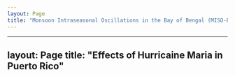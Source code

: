 ```yaml
---
layout: Page
title: "Monsoon Intraseasonal Oscillations in the Bay of Bengal (MISO-BOB)"
---
```


---
layout: Page
title: "Effects of Hurricaine Maria in Puerto Rico"
---
  


